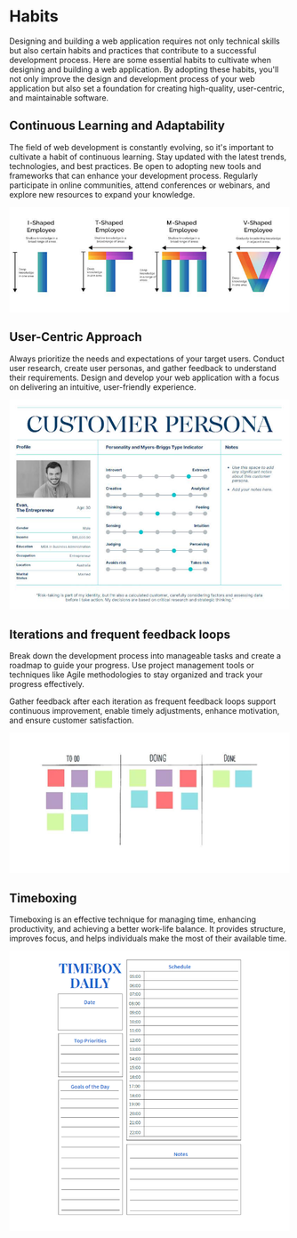 # Habits

Designing and building a web application requires not only technical skills but also certain habits and practices that contribute to a successful development process. Here are some essential habits to cultivate when designing and building a web application. By adopting these habits, you'll not only improve the design and development process of your web application but also set a foundation for creating high-quality, user-centric, and maintainable software.

## Continuous Learning and Adaptability

The field of web development is constantly evolving, so it's important to cultivate a habit of continuous learning. Stay updated with the latest trends, technologies, and best practices. Be open to adopting new tools and frameworks that can enhance your development process. Regularly participate in online communities, attend conferences or webinars, and explore new resources to expand your knowledge.

![Habits: V-Shaped mindset](./habits-vshaped.jpg)

## User-Centric Approach

Always prioritize the needs and expectations of your target users. Conduct user research, create user personas, and gather feedback to understand their requirements. Design and develop your web application with a focus on delivering an intuitive, user-friendly experience.

![Habits: Persona card](./habits-persona.jpg)

## Iterations and frequent feedback loops

Break down the development process into manageable tasks and create a roadmap to guide your progress. Use project management tools or techniques like Agile methodologies to stay organized and track your progress effectively.

Gather feedback after each iteration as frequent feedback loops support continuous improvement, enable timely adjustments, enhance motivation, and ensure customer satisfaction.

![Habits: Kanban](./habits-kanban.jpg)

## Timeboxing

Timeboxing is an effective technique for managing time, enhancing productivity, and achieving a better work-life balance. It provides structure, improves focus, and helps individuals make the most of their available time.

![Habits: Timeboxing](./habits-timeboxing.png)
